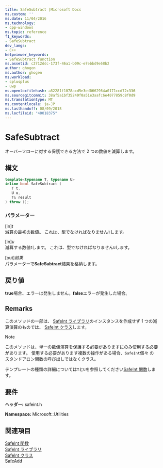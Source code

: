 ```yaml
---
title: SafeSubtract |Microsoft Docs
ms.custom: ''
ms.date: 11/04/2016
ms.technology:
- cpp-windows
ms.topic: reference
f1_keywords:
- SafeSubtract
dev_langs:
- C++
helpviewer_keywords:
- SafeSubtract function
ms.assetid: c2712ddc-173f-46a1-b09c-e7ebbd9e68b2
author: ghogen
ms.author: ghogen
ms.workload:
- cplusplus
- uwp
ms.openlocfilehash: a82281f1078acd5e3ed0662964a0171ccd72c336
ms.sourcegitcommit: 38af5a1bf35249f0a51e3aafc6e4077859c8f0d9
ms.translationtype: MT
ms.contentlocale: ja-JP
ms.lasthandoff: 08/09/2018
ms.locfileid: "40018375"
---
```

# <a name="safesubtract"></a>SafeSubtract
オーバーフローに対する保護できる方法で 2 つの数値を減算します。  
  
## <a name="syntax"></a>構文  
  
```cpp  
template<typename T, typename U>  
inline bool SafeSubtract (  
   T t,  
   U u,  
   T& result  
) throw ();  
```  
  
### <a name="parameters"></a>パラメーター  
 [in]*t*  
 減算の最初の数値。 これは、型でなければなりません`T`します。  
  
 [in]*u*  
 減算する数値*t*します。 これは、型でなければなりません`U`します。  
  
 [out]*結果*  
 パラメーターで**SafeSubtract**結果を格納します。  
  
## <a name="return-value"></a>戻り値  
 **true**場合、エラーは発生しません。**false**エラーが発生した場合。  
  
## <a name="remarks"></a>Remarks  
 このメソッドの一部は、 [SafeInt ライブラリ](../windows/safeint-library.md)のインスタンスを作成せず 1 つの減算演算のものでは、 [SafeInt クラス](../windows/safeint-class.md)します。  
  
> [!NOTE]
>  このメソッドは、単一の数値演算を保護する必要がありますにのみ使用する必要があります。 使用する必要があります複数の操作がある場合、`SafeInt`個々 のスタンドアロン関数の呼び出しではなくクラス。  
  
 テンプレートの種類の詳細については`T`と`U`を参照してください[SafeInt 関数](../windows/safeint-functions.md)します。  
  
## <a name="requirements"></a>要件  
 **ヘッダー:** safeint.h  
  
 **Namespace:** Microsoft::Utilities  
  
## <a name="see-also"></a>関連項目  
 [SafeInt 関数](../windows/safeint-functions.md)   
 [SafeInt ライブラリ](../windows/safeint-library.md)   
 [SafeInt クラス](../windows/safeint-class.md)   
 [SafeAdd](../windows/safeadd.md)